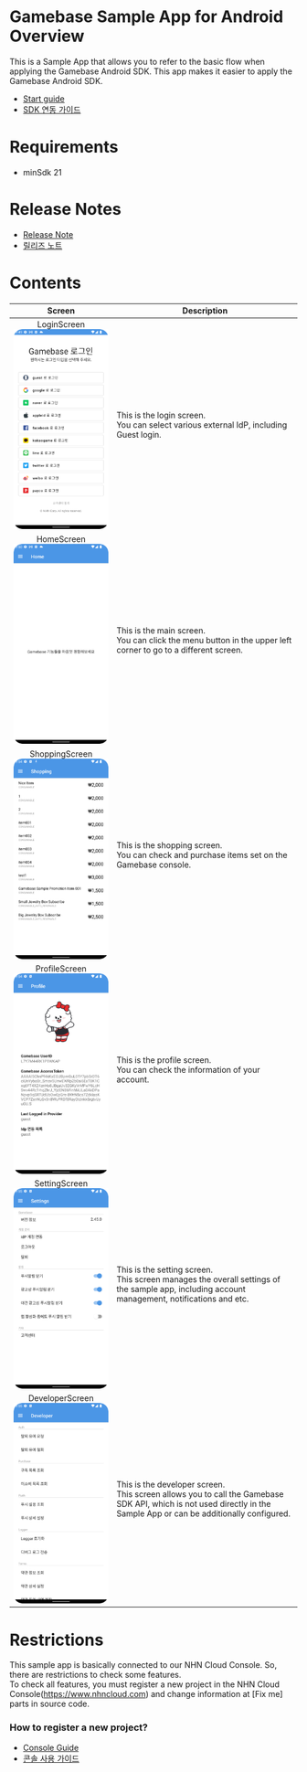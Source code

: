 # Gamebase Sample App for Android Overview
This is a Sample App that allows you to refer to the basic flow when applying the Gamebase Android SDK. This app makes it easier to apply the Gamebase Android SDK.

   * [Start guide](https://docs.nhncloud.com/en/Game/Gamebase/en/aos-started)   
   * [SDK 연동 가이드](https://docs.nhncloud.com/ko/Game/Gamebase/ko/aos-started)

# Requirements
* minSdk 21

# Release Notes

   * [Release Note](https://docs.nhncloud.com/en/Game/Gamebase/en/release-notes-android)  
   * [릴리즈 노트](https://docs.nhncloud.com/ko/Game/Gamebase/ko/release-notes-android)

# Contents
| Screen                                                                                  | Description                                                                                                                                                           |
|-----------------------------------------------------------------------------------------|-----------------------------------------------------------------------------------------------------------------------------------------------------------------------|
| <center>LoginScreen<br><img src="./Images/LoginScreen.png" width="300"></center>        | This is the login screen.<br>You can select various external IdP, including Guest login.                                                                              |
| <center>HomeScreen<br><img src="./Images/HomeScreen.png" width="300"></center>          | This is the main screen.<br>You can click the menu button in the upper left corner to go to a different screen.                                                       |
| <center>ShoppingScreen<br><img src="./Images/ShoppingScreen.png" width="300"></center>  | This is the shopping screen.<br>You can check and purchase items set on the Gamebase console.                                                                         |
| <center>ProfileScreen<br><img src="./Images/ProfileScreen.png" width="300"></center>    | This is the profile screen.<br>You can check the information of your account.                                                                                         |
| <center>SettingScreen<br><img src="./Images/SettingScreen.png" width="300"></center>    | This is the setting screen.<br>This screen manages the overall settings of the sample app, including account management, notifications and etc.                       |
| <center>DeveloperScreen<br><img src="./Images/DeveloperScreen.png" width="300"><center> | This is the developer screen.<br>This screen allows you to call the Gamebase SDK API, which is not used directly in the Sample App or can be additionally configured. |

# Restrictions
This sample app is basically connected to our NHN Cloud Console. So, there are restrictions to check some features.<br>To check all features, you must register a new project in the NHN Cloud Console(https://www.nhncloud.com) and change information at [Fix me] parts in source code.

### How to register a new project?

   * [Console Guide](https://docs.nhncloud.com/en/Game/Gamebase/en/oper-app/)
   * [콘솔 사용 가이드](https://docs.nhncloud.com/ko/Game/Gamebase/ko/oper-app/)
